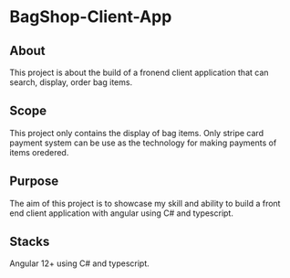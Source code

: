 # BagShop-Client-App

## About
This project is about the build of a fronend client application that can search, display, order bag items.

## Scope
This project only contains the display of bag items.
Only stripe card payment system can be use as the technology for making payments of items oredered.

## Purpose
The aim of this project is to showcase my skill and ability to build a front end client application with angular using C# and typescript.

## Stacks
Angular 12+ using C# and typescript.
